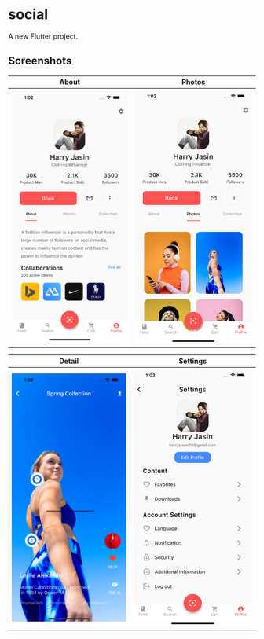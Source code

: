 # social

A new Flutter project.

## Screenshots

About  | Photos
----- | ----------
![About](/screenshot/about.png) | ![Photos](/screenshot/photos.png)

Detail  | Settings
----- | ----------
![Detail](/screenshot/detail.png) | ![Settings](/screenshot/settings.png)


